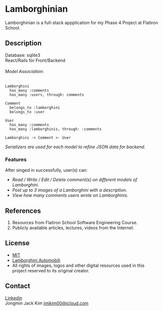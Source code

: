 # Lamborghinian
Lamborghinian is a full-stack appplication for my Phase 4 Project at Flatiron School.<br/>

## Description
Database: sqlite3<br/>
React/Rails for Front/Backend<br/>

###### Model Association:
```
Lamborghini 
  has_many :comments
  has_many :users, through: comments
  
Comment
  belongs_to :lamborghini
  belongs_to :user
  
User
  has_many :comments
  has_many :lamborghinis, through: :comments

Lamborghini -< Comment >- User
```
_Serializers are used for each model to refine JSON data for backend._<br/>

### Features
After singed in successfully, user(s) can:
- _Read / Write / Edit / Delete comment(s) on different models of Lamborghini._
- _Post up to 3 images of a Lamborghini with a description._
- _View how many comments users wrote on Lamborghinis._<br/>

## References
1. Resources from Flatiron School Software Engineering Course.
2. Publicly available articles, lectures, videos from the Internet.<br/>

## License
- [MIT](https://choosealicense.com/licenses/mit/)<br/>
- [Lamborghini Automobili](https://www.lamborghini.com/en-en/)<br/>
- All rights of images, logos and other digital resources used in this project reserved to its original creator.<br/>

## Contact
[Linkedin](https://www.linkedin.com/in/jmjkim/)<br/>
Jongmin Jack Kim jmjkim00@icloud.com
